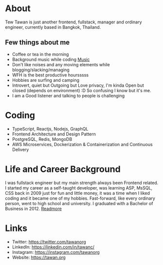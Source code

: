 # About

Tew Tawan is just another frontend, fullstack, manager and ordinary engineer, currently based in Bangkok, Thailand.

## Few things about me
- Coffee or tea in the morning
- Background music while coding [Music](https://www.youtube.com/watch?v=f02mOEt11OQ)
- Don't like noises and any moving elements while blogging/slacking/managing 
- WFH is the best productive hoursssss
- Hobbies are surfing and camping
- Introvert, quiet but Outgoing but Love privacy, I'm kinda Open but closed (depends on environment) :D So confusing I know but it's me.
- I am a Good listener and talking to people is challenging

# Coding
- TypeScript, Reactjs, Nodejs, GraphQL
- Frontend Architecture and Design Pattern
- PostgreSQL, Redis, MongoDB
- AWS Microservices, Dockerization & Containerization and Continuous Delivery

# Life and Career Background

I was fullstack engineer but my main strength always been Frontend related. I started my career as a self-taught developer, was learning ASP, MsSQL, CSS back in 2009 just for fun and little money, it was a time when I liked coding and it became one of my hobbies. Fast-forward, like every ordinary person, went to high school and university. I graduated with a Bachelor of Business in 2012. 
[Readmore](background.md)

# Links
- Twitter: https://twitter.com/tawanorg
- LinkedIn: https://linkedin.com/in/tawanc/
- Instagram: https://instagram.com/tawanorg
- Website: https://tawan.org

